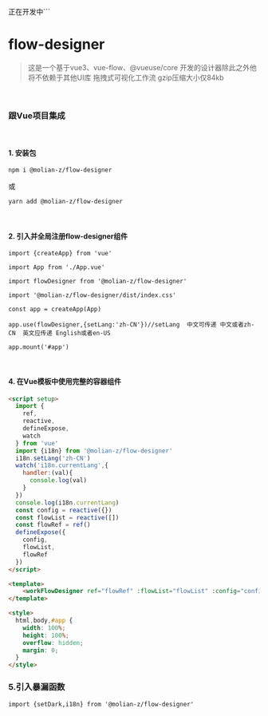 正在开发中```
# flow-designer
> 这是一个基于vue3、vue-flow、@vueuse/core 开发的设计器除此之外他将不依赖于其他UI库
> 拖拽式可视化工作流
> gzip压缩大小仅84kb

<br/>

### 跟Vue项目集成

<br/>

#### 1. 安装包
  ```bash
  npm i @molian-z/flow-designer
  ```
或
  ```bash
  yarn add @molian-z/flow-designer
  ```

<br/>

#### 2. 引入并全局注册flow-designer组件
```
import {createApp} from 'vue'

import App from './App.vue'

import flowDesigner from '@molian-z/flow-designer'

import '@molian-z/flow-designer/dist/index.css'

const app = createApp(App)

app.use(flowDesigner,{setLang:'zh-CN'})//setLang  中文可传递 中文或者zh-CN  英文应传递 English或者en-US

app.mount('#app')

```

<br/>

#### 4. 在Vue模板中使用完整的容器组件
```html
<script setup>
  import {
    ref,
    reactive,
    defineExpose,
    watch
  } from 'vue'
  import {i18n} from '@molian-z/flow-designer'
  i18n.setLang('zh-CN')
  watch('i18n.currentLang',{
    handler:(val){
      console.log(val)
    }
  })
  console.log(i18n.currentLang)
  const config = reactive({})
  const flowList = reactive([])
  const flowRef = ref()
  defineExpose({
    config,
    flowList,
    flowRef
  })
</script>

<template>
    <workFlowDesigner ref="flowRef" :flowList="flowList" :config="config"></workFlowDesigner>
</template>

<style>
  html,body,#app {
    width: 100%;
    height: 100%;
    overflow: hidden;
    margin: 0;
  }
</style>
```


### 5.引入暴漏函数

```
import {setDark,i18n} from '@molian-z/flow-designer'

```